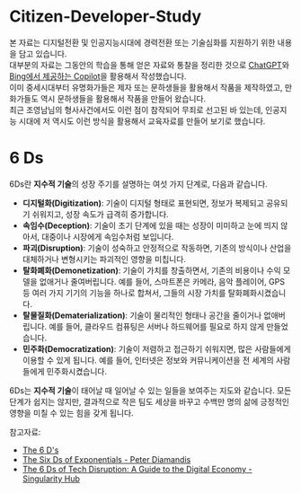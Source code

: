 # Citizen-Developer-Study

본 자료는 디지털전환 및 인공지능시대에 경력전환 또는 기술심화를 지원하기 위한 내용을 담고 있습니다.  
대부분의 자료는 그동안의 학습을 통해 얻은 자료와 통찰을 정리한 것으로 [ChatGPT](chat.openai.com)와 [Bing에서 제공하는 Copilot](https://www.bing.com/chat?form=NTPCHB)을 활용해서 작성했습니다.  
이미 중세시대부터 유명화가들은 제자 또는 문하생들을 활용해서 작품을 제작하였고, 만화가들도 역시 문하생들을 활용해서 작품을 만들어 왔습니다.  
최근 조영남님의 형사사건에서도 이런 점이 참작되어 무죄로 선고된 바 있는데, 인공지능 시대에 저 역시도 이런 방식을 활용해서 교육자료를 만들어 보기로 했습니다.  


# 6 Ds

6Ds란 **지수적 기술**의 성장 주기를 설명하는 여섯 가지 단계로, 다음과 같습니다.

- **디지털화(Digitization)**: 기술이 디지털 형태로 표현되면, 정보가 복제되고 공유되기 쉬워지고, 성장 속도가 급격히 증가합니다.
- **속임수(Deception)**: 기술이 초기 단계에 있을 때는 성장이 미미하고 눈에 띄지 않아서, 대중이나 시장에게 속임수처럼 보입니다.
- **파괴(Disruption)**: 기술이 성숙하고 안정적으로 작동하면, 기존의 방식이나 산업을 대체하거나 변형시키는 파괴적인 영향을 미칩니다.
- **탈화폐화(Demonetization)**: 기술이 가치를 창출하면서, 기존의 비용이나 수익 모델을 없애거나 줄여버립니다. 예를 들어, 스마트폰은 카메라, 음악 플레이어, GPS 등 여러 가지 기기의 기능을 하나로 합쳐서, 그들의 시장 가치를 탈화폐화시켰습니다.
- **탈물질화(Dematerialization)**: 기술이 물리적인 형태나 공간을 줄이거나 없애버립니다. 예를 들어, 클라우드 컴퓨팅은 서버나 하드웨어를 필요로 하지 않게 만들었습니다.
- **민주화(Democratization)**: 기술이 저렴하고 접근하기 쉬워지면, 많은 사람들에게 이용할 수 있게 됩니다. 예를 들어, 인터넷은 정보와 커뮤니케이션을 전 세계의 사람들에게 민주화시켰습니다.

6Ds는 **지수적 기술**이 태어날 때 일어날 수 있는 일들을 보여주는 지도와 같습니다. 모든 단계가 쉽지는 않지만, 결과적으로 작은 팀도 세상을 바꾸고 수백만 명의 삶에 긍정적인 영향을 미칠 수 있는 힘을 갖게 됩니다.

참고자료:
- [The 6 D's](https://www.diamandis.com/blog/the-6ds)
- [The Six Ds of Exponentials - Peter Diamandis](https://www.diamandis.com/blog/6-ds-exponentials)
- [The 6 Ds of Tech Disruption: A Guide to the Digital Economy - Singularity Hub](https://singularityhub.com/2016/11/22/the-6-ds-of-tech-disruption-a-guide-to-the-digital-economy/)
